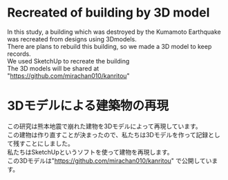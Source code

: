 # Recreated of building by 3D model

In this study, a building which was destroyed by the Kumamoto Earthquake was recreated from designs using 3Dmodels.  
There are plans to rebuild this building, so we made a 3D model to keep records.  
We used SketchUp to recreate the building  
The 3D models will be shared at   
"https://github.com/mirachan010/kanritou" 

# 3Dモデルによる建築物の再現
この研究は熊本地震で崩れた建物を3Dモデルによって再現しています。  
この建物は作り直すことが決まったので、私たちは3Dモデルを作って記録として残すことにしました。  
私たちはSketchUpというソフトを使って建物を再現します。  
この3Dモデルは"https://github.com/mirachan010/kanritou" で公開しています。  
